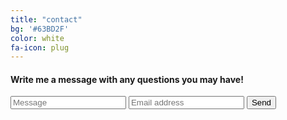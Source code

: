 ```yaml
---
title: "contact"
bg: '#63BD2F'
color: white
fa-icon: plug
---
```

#### Write me a message with any questions you may have!
<form action="//formspree.io/fabianmodig@gmail.com"
      method="POST">
    <input type="text" name="name" placeholder="Message" required>
    <input type="email" name="_replyto" placeholder="Email address" required>
    <input type="submit" value="Send" required>
</form>
